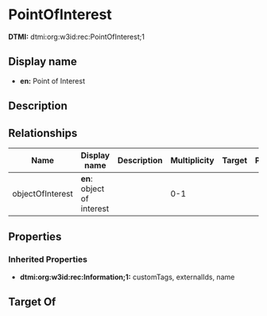 # PointOfInterest
**DTMI:** dtmi:org:w3id:rec:PointOfInterest;1
## Display name
- **en:** Point of Interest
## Description
## Relationships
|Name|Display name|Description|Multiplicity|Target|Properties|Writable|
|-|-|-|-|-|-|-|
|objectOfInterest|**en**: object of interest||0-1|||True|
## Properties
### Inherited Properties
* **dtmi:org:w3id:rec:Information;1:** customTags, externalIds, name
## Target Of
